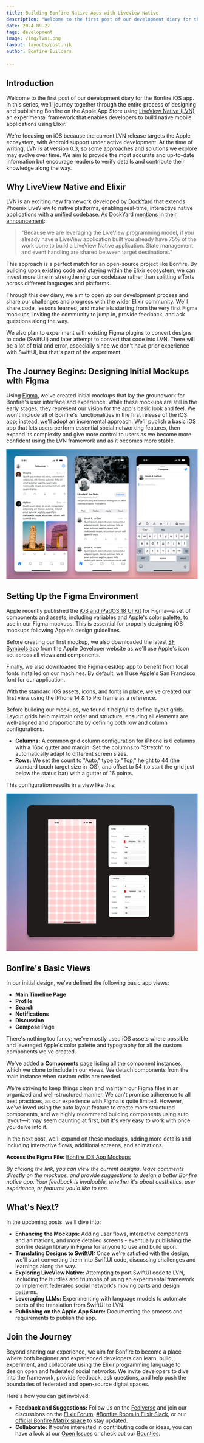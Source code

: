 ```yaml
---
title: Building Bonfire Native Apps with LiveView Native
description: "Welcome to the first post of our development diary for the Bonfire iOS app. In this series, we'll journey together through the entire process of designing and publishing Bonfire on the Apple App Store using LiveView Native."
date: 2024-09-27
tags: development
image: /img/lvn1.png
layout: layouts/post.njk
author: Bonfire Builders

---
```


## Introduction

Welcome to the first post of our development diary for the Bonfire iOS app. In this series, we'll journey together through the entire process of designing and publishing Bonfire on the Apple App Store using [LiveView Native (LVN)](https://github.com/liveview-native), an experimental framework that enables developers to build native mobile applications using Elixir.

We're focusing on iOS because the current LVN release targets the Apple ecosystem, with Android support under active development. At the time of writing, LVN is at version 0.3, so some approaches and solutions we explore may evolve over time. We aim to provide the most accurate and up-to-date information but encourage readers to verify details and contribute their knowledge along the way.

## Why LiveView Native and Elixir

LVN is an exciting new framework developed by [DockYard](https://dockyard.com/) that extends Phoenix LiveView to native platforms, enabling real-time, interactive native applications with a unified codebase. [As DockYard mentions in their announcement](https://dockyard.com/blog/2024/09/09/liveview-native-is-here):

> "Because we are leveraging the LiveView programming model, if you already have a LiveView application built you already have 75% of the work done to build a LiveView Native application. State management and event handling are shared between target destinations."

This approach is a perfect match for an open-source project like Bonfire. By building upon existing code and staying within the Elixir ecosystem, we can invest more time in strengthening our codebase rather than splitting efforts across different languages and platforms.

Through this dev diary, we aim to open up our development process and share our challenges and progress with the wider Elixir community. We'll share code, lessons learned, and materials starting from the very first Figma mockups, inviting the community to jump in, provide feedback, and ask questions along the way.

We also plan to experiment with existing Figma plugins to convert designs to code (SwiftUI) and later attempt to convert that code into LVN. There will be a lot of trial and error, especially since we don't have prior experience with SwiftUI, but that's part of the experiment.

## The Journey Begins: Designing Initial Mockups with Figma

Using [Figma](https://www.figma.com/), we've created initial mockups that lay the groundwork for Bonfire's user interface and experience. While these mockups are still in the early stages, they represent our vision for the app's basic look and feel. We won't include all of Bonfire's functionalities in the first release of the iOS app; instead, we'll adopt an incremental approach. We'll publish a basic iOS app that lets users perform essential social networking features, then expand its complexity and give more control to users as we become more confident using the LVN framework and as it becomes more stable.

![Figma](/img/figma.png)

## Setting Up the Figma Environment

Apple recently published the [iOS and iPadOS 18 UI Kit](https://www.figma.com/community/file/1385659531316001292/ios-18-and-ipados-18) for Figma—a set of components and assets, including variables and Apple's color palette, to use in our Figma mockups. This is essential for properly designing iOS mockups following Apple's design guidelines.

Before creating our first mockup, we also downloaded the latest [SF Symbols app](https://developer.apple.com/sf-symbols/) from the Apple Developer website as we'll use Apple's icon set across all views and components.

Finally, we also downloaded the Figma desktop app to benefit from local fonts installed on our machines. By default, we'll use Apple's San Francisco font for our application.

With the standard iOS assets, icons, and fonts in place, we've created our first view using the iPhone 14 & 15 Pro frame as a reference.

Before building our mockups, we found it helpful to define layout grids. Layout grids help maintain order and structure, ensuring all elements are well-aligned and proportionate by defining both row and column configurations.

- **Columns:** A common grid column configuration for iPhone is 6 columns with a 16px gutter and margin. Set the columns to "Stretch" to automatically adapt to different screen sizes.
- **Rows:** We set the count to "Auto," type to "Top," height to 44 (the standard touch target size in iOS), and offset to 54 (to start the grid just below the status bar) with a gutter of 16 points.

This configuration results in a view like this:

![Figma](/img/grids.png)

## Bonfire's Basic Views

In our initial design, we've defined the following basic app views:

- **Main Timeline Page**
- **Profile**
- **Search**
- **Notifications**
- **Discussion**
- **Compose Page**

There's nothing too fancy; we've mostly used iOS assets where possible and leveraged Apple's color palette and typography for all the custom components we've created.

We've added a **Components** page listing all the component instances, which we clone to include in our views. We detach components from the main instance when custom edits are needed.

We're striving to keep things clean and maintain our Figma files in an organized and well-structured manner. We can't promise adherence to all best practices, as our experience with Figma is quite limited. However, we've loved using the auto layout feature to create more structured components, and we highly recommend building components using auto layout—it may seem daunting at first, but it's very easy to work with once you delve into it.

In the next post, we'll expand on these mockups, adding more details and including interactive flows, additional screens, and animations.

**Access the Figma File:** [Bonfire iOS App Mockups](https://www.figma.com/design/BwQln11Fccd6alJeNe53EW/iOS?node-id=0-1&t=jq5jEWSN9gFUqOkP-1)

_By clicking the link, you can view the current designs, leave comments directly on the mockups, and provide suggestions to design a better Bonfire native app. Your feedback is invaluable, whether it's about aesthetics, user experience, or features you'd like to see._

## What's Next?

In the upcoming posts, we'll dive into:

- **Enhancing the Mockups:** Adding user flows, interactive components and animations, and more detailed screens - eventually publishing the Bonfire design library in Figma for anyone to use and build upon.
- **Translating Designs to SwiftUI:** Once we're satisfied with the design, we'll start converting them into SwiftUI code, discussing challenges and learnings along the way.
- **Exploring LiveView Native:** Attempting to port SwiftUI code to LVN, including the hurdles and triumphs of using an experimental framework to implement federated social network's moving parts and design patterns.
- **Leveraging LLMs:** Experimenting with language models to automate parts of the translation from SwiftUI to LVN.
- **Publishing on the Apple App Store:** Documenting the process and requirements to publish the app.

## Join the Journey

Beyond sharing our experience, we aim for Bonfire to become a place where both beginner and experienced developers can learn, build, experiment, and collaborate using the Elixir programming language to design open and federated social networks. We invite developers to dive into the framework, provide feedback, ask questions, and help push the boundaries of federated and open-source digital spaces.

Here's how you can get involved:

- **Feedback and Suggestions:** Follow us on the [Fediverse](https://indieweb.social/@bonfire) and join our discussions on the [Elixir Forum](https://elixirforum.com/t/bonfire-networks-an-open-source-framework-for-building-federated-digital-spaces/65587), [#Bonfire Room in Elixir Slack](https://app.slack.com/client/TMQ3PKXT9/C077S4K94CV), or our [official Bonfire Matrix space](https://matrix.to/#/%23bonfire-networks:matrix.org) to stay updated.
- **Collaborate:** If you're interested in contributing code or ideas, you can have a look at our [Open Issues](https://github.com/bonfire-networks/bonfire-app/issues) or check out our [Bounties](https://github.com/bonfire-networks/bounties).
